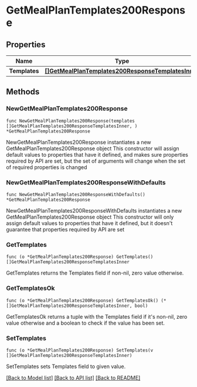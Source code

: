 # GetMealPlanTemplates200Response

## Properties

Name | Type | Description | Notes
------------ | ------------- | ------------- | -------------
**Templates** | [**[]GetMealPlanTemplates200ResponseTemplatesInner**](GetMealPlanTemplates200ResponseTemplatesInner.md) |  | 

## Methods

### NewGetMealPlanTemplates200Response

`func NewGetMealPlanTemplates200Response(templates []GetMealPlanTemplates200ResponseTemplatesInner, ) *GetMealPlanTemplates200Response`

NewGetMealPlanTemplates200Response instantiates a new GetMealPlanTemplates200Response object
This constructor will assign default values to properties that have it defined,
and makes sure properties required by API are set, but the set of arguments
will change when the set of required properties is changed

### NewGetMealPlanTemplates200ResponseWithDefaults

`func NewGetMealPlanTemplates200ResponseWithDefaults() *GetMealPlanTemplates200Response`

NewGetMealPlanTemplates200ResponseWithDefaults instantiates a new GetMealPlanTemplates200Response object
This constructor will only assign default values to properties that have it defined,
but it doesn't guarantee that properties required by API are set

### GetTemplates

`func (o *GetMealPlanTemplates200Response) GetTemplates() []GetMealPlanTemplates200ResponseTemplatesInner`

GetTemplates returns the Templates field if non-nil, zero value otherwise.

### GetTemplatesOk

`func (o *GetMealPlanTemplates200Response) GetTemplatesOk() (*[]GetMealPlanTemplates200ResponseTemplatesInner, bool)`

GetTemplatesOk returns a tuple with the Templates field if it's non-nil, zero value otherwise
and a boolean to check if the value has been set.

### SetTemplates

`func (o *GetMealPlanTemplates200Response) SetTemplates(v []GetMealPlanTemplates200ResponseTemplatesInner)`

SetTemplates sets Templates field to given value.



[[Back to Model list]](../README.md#documentation-for-models) [[Back to API list]](../README.md#documentation-for-api-endpoints) [[Back to README]](../README.md)


